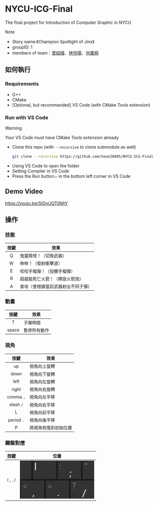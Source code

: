 # NYCU-ICG-Final
The final project for Introduction of Computer Graphic in NYCU

> [!NOTE]
> 
> - Story name:《Champion Spotlight of Jinx》
> - groupID: 1
> - members of team：[曾紹幃](https://github.com/fakraze)、[林悦揚](https://github.com/yangerder)、[何義翔](https://github.com/Sean20405)

## 如何執行
### Requirements
- G++
- CMake
- [Optional, but recommanded] VS Code (with CMake Tools extension)

### Run with VS Code
> [!WARNING]
>
> Your VS Code must have CMake Tools extension already

- Clone this repo (with `--recursive` to clone submodule as well)
    ```bash
    git clone --recursive https://github.com/Sean20405/NYCU-ICG-Final
    ```
- Using VS Code to open the folder
- Setting Compiler in VS Code
- Press the Run button `▷` in the bottom left corner in VS Code

## Demo Video
https://youtu.be/SIGnUQT0NhY

## 操作
### 技能
| 按鍵 | 效果 |
| :-: | --- |
| Q | 鬼靈精怪！（切換武器） |
| W | 咻咻！（發射衝擊波） |
| E | 咬咬手榴彈！（投擲手榴彈） |
| R | 超威能死亡火箭！（釋放火箭炮） |
| A | 普攻（會根據當前武器射出不同子彈） |

### 動畫
| 按鍵 | 效果 |
| :-: | --- |
| T | 子彈時間 |
| space | 暫停所有動作 |

### 視角
| 按鍵 | 效果 |
| :-: | --- |
| up | 視角向上旋轉 |
| down | 視角向下旋轉 |
| left | 視角向左旋轉 |
| right | 視角向右旋轉 |
| comma `,` | 視角向左平移 |
| slash `/` | 視角向右平移 |
| L | 視角向前平移 |
| period `.` | 視角向後平移 |
| P | 將視角恢復到初始位置 |

### 鍵盤對應
| 按鍵 | 位置 |
| :-: | --- |
| l , . / | ![alt text](image.png) |

